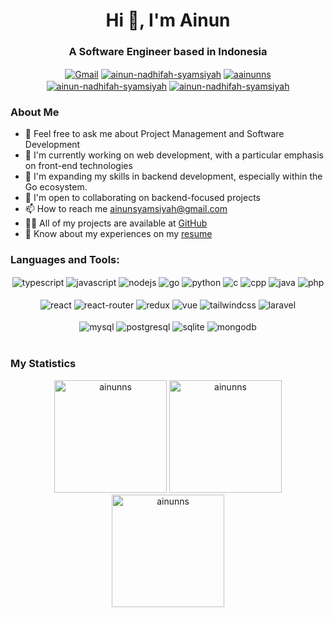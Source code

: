 <h1 align="center">Hi 👋, I'm Ainun</h1>
<h3 align="center">A Software Engineer based in Indonesia</h3>

<div align="center">
  <a href="mailto:ainunsyamsiyah@gmail.com" target="_blank"
    ><img
      align="center"
      src="https://img.shields.io/badge/Gmail-EA4335?style=for-the-badge&logo=gmail&logoColor=white"
      alt="Gmail"
  /></a>
  <a href="https://linkedin.com/in/ainun-nadhifah-syamsiyah" target="blank"
    ><img
      align="center"
      src="https://img.shields.io/badge/Linkedin-0A66C2?style=for-the-badge&logo=linkedin&logoColor=white"
      alt="ainun-nadhifah-syamsiyah"
  /></a>
  <a href="https://twitter.com/aainunns" target="blank"
    ><img
      align="center"
      src="https://img.shields.io/badge/Twitter-000000?style=for-the-badge&logo=x&logoColor=white"
      alt="aainunns"
  /></a>
  <a href="https://leetcode.com/u/ainunsy1/" target="blank"
    ><img
      align="center"
      src="https://img.shields.io/badge/-Leetcode-FFA116?style=for-the-badge&logo=Leetcode&logoColor=white"
      alt="ainun-nadhifah-syamsiyah"
  /></a>
  <a href="https://codeforces.com/profile/ainunsy1" target="blank"
    ><img
      align="center"
      src="https://img.shields.io/badge/Codeforces-1F8ACB?style=for-the-badge&logo=Codeforces&logoColor=white"
      alt="ainun-nadhifah-syamsiyah"
  /></a>
</div>

<h3 align="left">About Me</h3>

- 💬 Feel free to ask me about Project Management and Software Development
- 🔭 I'm currently working on web development, with a particular emphasis on front-end technologies
- 🌱 I'm expanding my skills in backend development, especially within the Go ecosystem.
- 👯 I'm open to collaborating on backend-focused projects
- 📫 How to reach me [ainunsyamsiyah@gmail.com](mailto:ainunsyamsiyah@gmail.com)
- 👨‍💻 All of my projects are available at [GitHub](https://github.com/ainunns?tab=repositories)
- 📄 Know about my experiences on my [resume](https://drive.google.com/file/d/12BsUSRnMnljadJ8TNmvSJwg6_XCoTm1x/view?usp=sharing)

<h3 align="left">Languages and Tools:</h3>

<div align="center">
  <div align="center">
    <img
      align="center"
      src="https://img.shields.io/badge/TypeScript-3178C6?style=flat&logo=typescript&logoColor=white"
      alt="typescript"
    />
    <img
      align="center"
      src="https://img.shields.io/badge/JavaScript-323330?style=flat&logo=javascript&logoColor=F7DF1E"
      alt="javascript"
    />
    <img
      align="center"
      src="https://img.shields.io/badge/Node.js-339933?style=flat&logo=node.js&logoColor=white"
      alt="nodejs"
    />
    <img
      align="center"
      src="https://img.shields.io/badge/Go-00ADD8?style=flat&logo=go&logoColor=white"
      alt="go"
    />
    <img
      align="center"
      src="https://img.shields.io/badge/Python-14354C?style=flat&logo=python&logoColor=white"
      alt="python"
    />
    <img
      align="center"
      src="https://img.shields.io/badge/C-A8B9CC?style=flat&logo=c&logoColor=black"
      alt="c"
    />
    <img
      align="center"
      src="https://img.shields.io/badge/C%2B%2B-00599C?style=flat&logo=c%2B%2B&logoColor=white"
      alt="cpp"
    />
    <img
      align="center"
      src="https://img.shields.io/badge/Java-ED8B00?style=flat&logo=openjdk&logoColor=white"
      alt="java"
    />
    <img
      align="center"
      src="https://img.shields.io/badge/PHP-777BB4?style=flat&logo=php&logoColor=white"
      alt="php"
    />
  </div>
  <br />
  <div align="center">
    <img
      align="center"
      src="https://img.shields.io/badge/React-61DAFB?style=flat&logo=react&logoColor=black"
      alt="react"
    />
    <img
      align="center"
      src="https://img.shields.io/badge/React_Router-CA4245?style=flat&logo=react-router&logoColor=white"
      alt="react-router"
    />
    <img
      align="center"
      src="https://img.shields.io/badge/Redux-764ABC?style=flat&logo=redux&logoColor=white"
      alt="redux"
    />
    <img
      align="center"
      src="https://img.shields.io/badge/MySQL-4479A1?style=flat&logo=mysql&logoColor=white"
      alt="vue"
    />
    <img
      align="center"
      src="https://img.shields.io/badge/Tailwind_CSS-06B6D4?style=flat&logo=tailwind-css&logoColor=white"
      alt="tailwindcss"
    />
    <img
      align="center"
      src="https://img.shields.io/badge/Laravel-FF2D20?style=flat&logo=laravel&logoColor=white"
      alt="laravel"
    />
  </div>
  <br />
  <div align="center">
    <img
      align="center"
      src="https://img.shields.io/badge/MySQL-4479A1?style=flat&logo=mysql&logoColor=white"
      alt="mysql"
    />
    <img
      align="center"
      src="https://img.shields.io/badge/PostgreSQL-4169E1?style=flat&logo=postgresql&logoColor=white"
      alt="postgresql"
    />
    <img
      align="center"
      src="https://img.shields.io/badge/SQLite-003B57?style=flat&logo=sqlite&logoColor=white"
      alt="sqlite"
    />
    <img
      align="center"
      src="https://img.shields.io/badge/MongoDB-47A248?style=flat&logo=mongodb&logoColor=white"
      alt="mongodb"
    />
  </div>
  <br />
</div>

<h3 align="left">My Statistics</h3>

<div align="center">
  <img
    height="180"
    src="https://github-readme-stats-ainunns.vercel.app/api/top-langs?username=ainunns&theme=tokyonight&show_icons=true&locale=en&layout=compact"
    alt="ainunns"
  />
  <img
    height="180"
    src="https://github-readme-stats-ainunns.vercel.app/api?username=ainunns&theme=tokyonight&show_icons=true&locale=en"
    alt="ainunns"
  />
  <img
    height="180"
    src="https://github-readme-streak-stats.herokuapp.com/?user=ainunns&theme=tokyonight&"
    alt="ainunns"
  />
</div>
